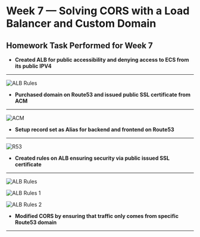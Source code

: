 # Week 7 — Solving CORS with a Load Balancer and Custom Domain

## Homework Task Performed for Week 7

- **Created ALB for public accessibility and denying access to ECS from its public IPV4**
** **

![ALB   Rules](https://user-images.githubusercontent.com/125117631/230783261-91996c7b-0fd9-4b2d-a0c0-c7d288608f28.png)

- **Purchased domain on Route53 and issued public SSL certificate from ACM**
** **

![ACM](https://user-images.githubusercontent.com/125117631/230783323-30198ed9-6219-4cf8-8dec-bae29d334b70.png)

- **Setup record set as Alias for backend and frontend on Route53**
** **

![R53](https://user-images.githubusercontent.com/125117631/230783567-72ff31b7-46a1-48e2-a0d6-d0a178c079ae.png)

- **Created rules on ALB ensuring security via public issued SSL certificate**
** **

![ALB   Rules](https://user-images.githubusercontent.com/125117631/230783630-d6397589-c1f7-478d-b251-68535c82e0a7.png)

![ALB Rules 1](https://user-images.githubusercontent.com/125117631/230783590-a5201b0b-1b31-48ad-bc17-007db1687733.png)

![ALB Rules 2](https://user-images.githubusercontent.com/125117631/230783604-c7bcc7f1-07bc-40e2-89c1-0aff7be244fe.png)

- **Modified CORS by ensuring that traffic only comes from specific Route53 domain**
** **
